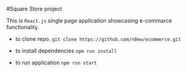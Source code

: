#Square Store project

This is `React.js` single page application showcasing  e-commarce functionality.

- to clone repo.
`git clone https://github.com/n8ew/ecommerce.git`

- to install dependencies
`npm run install`

- to run application
`npm run start`